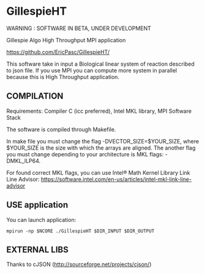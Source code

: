GillespieHT
===========

WARNING : SOFTWARE IN BETA, UNDER DEVELOPMENT

Gillespie Algo High Throughput MPI application

https://github.com/EricPasc/GillespieHT/

This software take in input a Biological linear system of reaction described to json file.
If you use MPI you can compute more system in parallel because this is High Throughput application.

COMPILATION
-----------

Requirements: Compiler C (icc preferred), Intel MKL library, MPI Software Stack

The software is compiled through Makefile.

In make file you must change the flag -DVECTOR_SIZE=$YOUR_SIZE, where $YOUR_SIZE is the size 
with which the arrays are aligned. The another flag you must change depending to your architecture
is MKL flags: -DMKL_ILP64.

For found correct MKL flags, you can use Intel® Math Kernel Library Link Line Advisor:
https://software.intel.com/en-us/articles/intel-mkl-link-line-advisor

USE application
---------------

You can launch application:

`
mpirun -np $NCORE ./GillespieHT $DIR_INPUT $DIR_OUTPUT
`


EXTERNAL LIBS
-------------

Thanks to cJSON (http://sourceforge.net/projects/cjson/)